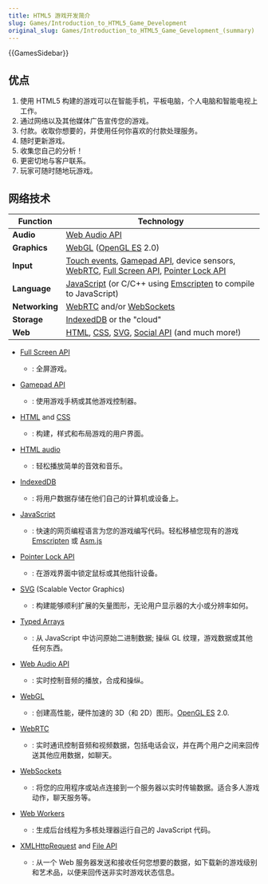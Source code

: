 ```yaml
---
title: HTML5 游戏开发简介
slug: Games/Introduction_to_HTML5_Game_Development
original_slug: Games/Introduction_to_HTML5_Game_Gevelopment_(summary)
---
```

{{GamesSidebar}}

## 优点

1. 使用 HTML5 构建的游戏可以在智能手机，平板电脑，个人电脑和智能电视上工作。
2. 通过网络以及其他媒体广告宣传您的游戏。
3. 付款。收取你想要的，并使用任何你喜欢的付款处理服务。
4. 随时更新游戏。
5. 收集您自己的分析！
6. 更密切地与客户联系。
7. 玩家可随时随地玩游戏。

## 网络技术

| **Function**   | **Technology**                                                                                                                                                                                                                                                      |
| -------------- | ------------------------------------------------------------------------------------------------------------------------------------------------------------------------------------------------------------------------------------------------------------------- |
| **Audio**      | [Web Audio API](/zh-CN/docs/Web_Audio_API)                                                                                                                                                                                                                          |
| **Graphics**   | [WebGL](/zh-CN/docs/WebGL) ([OpenGL ES](http://www.khronos.org/opengles/) 2.0)                                                                                                                                                                                      |
| **Input**      | [Touch events](/zh-CN/docs/DOM/Touch_events), [Gamepad API](/zh-CN/docs/API/Gamepad/Using_Gamepad_API), device sensors, [WebRTC](/zh-CN/docs/WebRTC), [Full Screen API](/zh-CN/docs/DOM/Using_fullscreen_mode), [Pointer Lock API](/zh-CN/docs/WebAPI/Pointer_Lock) |
| **Language**   | [JavaScript](/zh-CN/docs/JavaScript) (or C/C++ using [Emscripten](https://github.com/kripken/emscripten/wiki) to compile to JavaScript)                                                                                                                             |
| **Networking** | [WebRTC](/zh-CN/docs/WebRTC) and/or [WebSockets](/zh-CN/docs/WebSockets)                                                                                                                                                                                            |
| **Storage**    | [IndexedDB](/zh-CN/docs/IndexedDB) or the "cloud"                                                                                                                                                                                                                   |
| **Web**        | [HTML](/zh-CN/docs/HTML), [CSS](/zh-CN/docs/CSS), [SVG](/zh-CN/docs/SVG), [Social API](/zh-CN/docs/Social_API) (and much more!)                                                                                                                                     |

- [Full Screen API](/zh-CN/docs/DOM/Using_fullscreen_mode)
  - : 全屏游戏。
- [Gamepad API](/zh-CN/docs/API/Gamepad/Using_Gamepad_API)
  - : 使用游戏手柄或其他游戏控制器。
- [HTML](/zh-CN/docs/HTML) and [CSS](/zh-CN/docs/CSS)
  - : 构建，样式和布局游戏的用户界面。
- [HTML audio](/zh-CN/docs/HTML/Element/audio)
  - : 轻松播放简单的音效和音乐。
- [IndexedDB](/zh-CN/docs/IndexedDB)
  - : 将用户数据存储在他们自己的计算机或设备上。
- [JavaScript](/zh-CN/docs/JavaScript)
  - : 快速的网页编程语言为您的游戏编写代码。轻松移植您现有的游戏 [Emscripten](https://github.com/kripken/emscripten/wiki) 或 [Asm.js](http://asmjs.org/spec/latest/)
- [Pointer Lock API](/zh-CN/docs/WebAPI/Pointer_Lock)
  - : 在游戏界面中锁定鼠标或其他指针设备。
- [SVG](/zh-CN/docs/SVG) (Scalable Vector Graphics)
  - : 构建能够顺利扩展的矢量图形，无论用户显示器的大小或分辨率如何。
- [Typed Arrays](/zh-CN/docs/JavaScript/Typed_arrays)
  - : 从 JavaScript 中访问原始二进制数据; 操纵 GL 纹理，游戏数据或其他任何东西。

- [Web Audio API](/zh-CN/docs/Web_Audio_API)
  - : 实时控制音频的播放，合成和操纵。
- [WebGL](/zh-CN/docs/WebGL)
  - : 创建高性能，硬件加速的 3D（和 2D）图形。[OpenGL ES](http://www.khronos.org/opengles/) 2.0.
- [WebRTC](/zh-CN/docs/WebRTC)
  - : 实时通讯控制音频和视频数据，包括电话会议，并在两个用户之间来回传送其他应用数据，如聊天。
- [WebSockets](/zh-CN/docs/WebSockets)
  - : 将您的应用程序或站点连接到一个服务器以实时传输数据。适合多人游戏动作，聊天服务等。
- [Web Workers](/zh-CN/docs/DOM/Using_web_workers)
  - : 生成后台线程为多核处理器运行自己的 JavaScript 代码。
- [XMLHttpRequest](/zh-CN/docs/DOM/XMLHttpRequest) and [File API](/zh-CN/docs/DOM/File_API)
  - : 从一个 Web 服务器发送和接收任何您想要的数据，如下载新的游戏级别和艺术品，以便来回传送非实时游戏状态信息。
